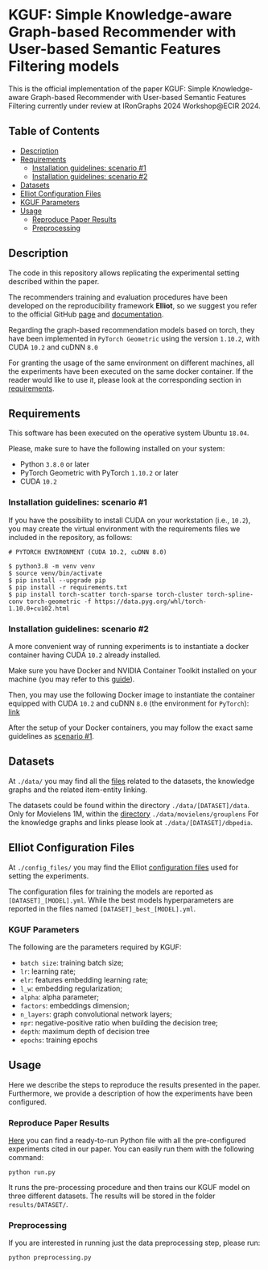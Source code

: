 # KGUF: Simple Knowledge-aware Graph-based Recommender with User-based Semantic Features Filtering models

This is the official implementation of the paper KGUF: Simple Knowledge-aware
Graph-based Recommender with User-based Semantic Features Filtering currently under review at IRonGraphs 2024 Workshop@ECIR 2024.

## Table of Contents

- [Description](#description)
- [Requirements](#requirements)
  - [Installation guidelines: scenario #1](#installation-guidelines-scenario-1)
  - [Installation guidelines: scenario #2](#installation-guidelines-scenario-2)
- [Datasets](#datasets)
- [Elliot Configuration Files](#elliot-configuration-files)
- [KGUF Parameters](#kguf-parameters)
- [Usage](#usage)
  - [Reproduce Paper Results](#reproduce-paper-results)
  - [Preprocessing](#preprocessing)



## Description

The code in this repository allows replicating the experimental setting described within the paper.

The recommenders training and evaluation procedures have been developed on the reproducibility framework **Elliot**,
so we suggest you refer to the official GitHub 
[page](https://github.com/sisinflab/elliot) and 
[documentation](https://elliot.readthedocs.io/en/latest/).

Regarding the graph-based recommendation models based on torch, they have been implemented
in `PyTorch Geometric` using the version `1.10.2`, with CUDA `10.2` and cuDNN `8.0`

For granting the usage of the same environment on different machines, 
all the experiments have been executed on the same docker container.
If the reader would like to use it, 
please look at the corresponding section in [requirements](#requirements).

## Requirements 

This software has been executed on the operative system Ubuntu `18.04`.

Please, make sure to have the following installed on your system:

* Python `3.8.0` or later
* PyTorch Geometric with PyTorch `1.10.2` or later
* CUDA `10.2`

### Installation guidelines: scenario #1
If you have the possibility to install CUDA on your workstation (i.e., `10.2`), you may create the virtual environment with the requirements files we included in the repository, as follows:

```
# PYTORCH ENVIRONMENT (CUDA 10.2, cuDNN 8.0)

$ python3.8 -m venv venv
$ source venv/bin/activate
$ pip install --upgrade pip
$ pip install -r requirements.txt
$ pip install torch-scatter torch-sparse torch-cluster torch-spline-conv torch-geometric -f https://data.pyg.org/whl/torch-1.10.0+cu102.html
```

### Installation guidelines: scenario #2
A more convenient way of running experiments is to instantiate a docker container having CUDA `10.2` already installed.

Make sure you have Docker and NVIDIA Container Toolkit installed on your machine (you may refer to this [guide](https://docs.nvidia.com/datacenter/cloud-native/container-toolkit/install-guide.html#installing-on-ubuntu-and-debian)).

Then, you may use the following Docker image to instantiate the container equipped with CUDA `10.2` and cuDNN `8.0` (the environment for `PyTorch`): [link](https://hub.docker.com/layers/nvidia/cuda/10.2-cudnn8-devel-ubuntu18.04/images/sha256-3d1aefa978b106e8cbe50743bba8c4ddadacf13fe3165dd67a35e4d904f3aabe?context=explore)

After the setup of your Docker containers, you may follow the exact same guidelines as [scenario #1](#installation-guidelines-scenario-1).

## Datasets

At `./data/` you may find all the [files](data) related to 
the datasets, the knowledge graphs and the related item-entity linking.

The datasets could be found within the directory `./data/[DATASET]/data`. 
Only for Movielens 1M, within the [directory](data/movielens/grouplens) `./data/movielens/grouplens`
For the knowledge graphs and links please look at  `./data/[DATASET]/dbpedia`.

## Elliot Configuration Files

At `./config_files/` you may find the Elliot [configuration files](config_files) used for setting the experiments.


The configuration files for training the models are reported as `[DATASET]_[MODEL].yml`. 
While the best models hyperparameters are reported in the files named `[DATASET]_best_[MODEL].yml`.

### KGUF Parameters

The following are the parameters required by KGUF:
- ```batch size```: training batch size;
- ```lr```: learning rate;
- ```elr```: features embedding learning rate;
- ```l_w```: embedding regularization;
- ```alpha```: alpha parameter;
- ```factors```: embeddings dimension;
- ```n_layers```: graph convolutional network layers;
- ```npr```: negative-positive ratio when building the decision tree;
- ```depth```: maximum depth of decision tree
- ```epochs```: training epochs

## Usage

Here we describe the steps to reproduce the results presented in the paper. 
Furthermore, we provide a description of how the experiments have been configured.

### Reproduce Paper Results

[Here](run.py) you can find a ready-to-run Python file with all the pre-configured experiments cited in our paper.
You can easily run them with the following command:

```
python run.py
```

It runs the pre-processing procedure and then trains our KGUF model on three different datasets.
The results will be stored in the folder ```results/DATASET/```.

### Preprocessing

If you are interested in running just the data preprocessing step, please run:

```
python preprocessing.py
```

